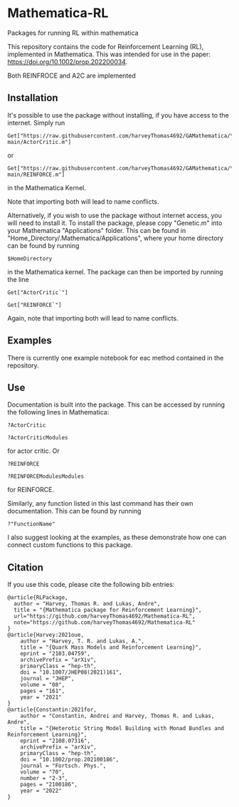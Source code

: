 # Mathematica-RL
Packages for running RL within mathematica

This repository contains the code for Reinforcement Learning (RL), 
implemented in Mathematica. This was intended for use in the paper:
https://doi.org/10.1002/prop.202200034.

Both REINFROCE and A2C are implemented

## Installation

It's possible to use the package without installing, if you have access to the 
internet. Simply run
```
Get["https://raw.githubusercontent.com/harveyThomas4692/GAMathematica/\
main/ActorCritic.m"]
```
or 
```
Get["https://raw.githubusercontent.com/harveyThomas4692/GAMathematica/\
main/REINFORCE.m"]
```
in the Mathematica Kernel.

Note that importing both will lead to name conflicts.

Alternatively, if you wish to use the package without internet access, you will need
to install it. To install the package, please copy "Genetic.m" into your 
Mathematica "Applications" folder. This can be found in 
"Home_Directory/.Mathematica/Applications", where your home directory can
be found by running
```
$HomeDirectory

```
in the Mathematica kernel. The package can then be imported by running the line
```
Get["ActorCritic`"]
```
```
Get["REINFORCE`"]
```
Again, note that importing both will lead to name conflicts.
## Examples
There is currently one example notebook for eac method contained in the repository.

## Use
Documentation is built into the package. This can be accessed by running the
following lines in Mathematica:
```
?ActorCritic
```
```
?ActorCriticModules
```
for actor critic. Or 
```
?REINFORCE
```
```
?REINFORCEModulesModules
```
for REINFORCE.

Similarly, any function listed in this last command has their own documentation.
This can be found by running 
```
?"FunctionName"
```
I also suggest looking at the examples, as these demonstrate how one can connect
custom functions to this package.

## Citation
If you use this code, please cite the following bib entries:

```
@article{RLPackage,
  author = "Harvey, Thomas R. and Lukas, Andre",
  title = "{Mathematica package for Reinforcement Learning}",
  url="https://github.com/harveyThomas4692/Mathematica-RL",
  note="https://github.com/harveyThomas4692/Mathematica-RL"
}
@article{Harvey:2021oue,
    author = "Harvey, T. R. and Lukas, A.",
    title = "{Quark Mass Models and Reinforcement Learning}",
    eprint = "2103.04759",
    archivePrefix = "arXiv",
    primaryClass = "hep-th",
    doi = "10.1007/JHEP08(2021)161",
    journal = "JHEP",
    volume = "08",
    pages = "161",
    year = "2021"
}
@article{Constantin:2021for,
    author = "Constantin, Andrei and Harvey, Thomas R. and Lukas, Andre",
    title = "{Heterotic String Model Building with Monad Bundles and Reinforcement Learning}",
    eprint = "2108.07316",
    archivePrefix = "arXiv",
    primaryClass = "hep-th",
    doi = "10.1002/prop.202100186",
    journal = "Fortsch. Phys.",
    volume = "70",
    number = "2-3",
    pages = "2100186",
    year = "2022"
}
```
